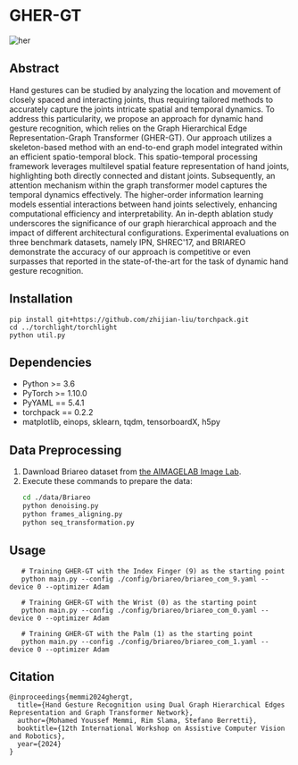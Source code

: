 # GHER-GT

![her](https://github.com/user-attachments/assets/abe6a85e-f98a-47c1-b695-366d727b7c6d)



## Abstract
Hand gestures can be studied by analyzing the location and movement of closely spaced and interacting joints, thus requiring tailored methods to accurately capture the joints intricate spatial and temporal dynamics. 
To address this particularity, we propose an approach for dynamic hand gesture recognition, which relies on the Graph Hierarchical Edge Representation-Graph Transformer (GHER-GT). Our approach utilizes a skeleton-based method with an end-to-end graph model integrated within an efficient spatio-temporal block.
This spatio-temporal processing framework leverages multilevel spatial feature representation of hand joints, highlighting both directly connected and distant joints. Subsequently, an attention mechanism within the graph transformer model captures the temporal dynamics effectively. The higher-order information learning models essential interactions between hand joints selectively, enhancing computational efficiency and interpretability. 
An in-depth ablation study underscores the significance of our graph hierarchical approach and the impact of different architectural configurations. Experimental evaluations on three benchmark datasets, namely IPN, SHREC'17, and BRIAREO demonstrate the accuracy of our approach is competitive or even surpasses that reported in the state-of-the-art for the task of dynamic hand gesture recognition.

## Installation
    pip install git+https://github.com/zhijian-liu/torchpack.git
    cd ../torchlight/torchlight
    python util.py

## Dependencies
* Python >= 3.6
* PyTorch >= 1.10.0
* PyYAML == 5.4.1
* torchpack == 0.2.2
* matplotlib, einops, sklearn, tqdm, tensorboardX, h5py
   
## Data Preprocessing
1. Dawnload Briareo dataset from [the AIMAGELAB Image Lab](https://aimagelab.ing.unimore.it/imagelab/page.asp?IdPage=31).
2. Execute these commands to prepare the data:
   ```bash
   cd ./data/Briareo 
   python denoising.py
   python frames_aligning.py
   python seq_transformation.py

## Usage
       # Training GHER-GT with the Index Finger (9) as the starting point
       python main.py --config ./config/briareo/briareo_com_9.yaml --device 0 --optimizer Adam
       
       # Training GHER-GT with the Wrist (0) as the starting point
       python main.py --config ./config/briareo/briareo_com_0.yaml --device 0 --optimizer Adam
       
       # Training GHER-GT with the Palm (1) as the starting point
       python main.py --config ./config/briareo/briareo_com_1.yaml --device 0 --optimizer Adam
   
## Citation
    @inproceedings{memmi2024ghergt,
      title={Hand Gesture Recognition using Dual Graph Hierarchical Edges Representation and Graph Transformer Network},
      author={Mohamed Youssef Memmi, Rim Slama, Stefano Berretti},
      booktitle={12th International Workshop on Assistive Computer Vision and Robotics},
      year={2024}
    }

